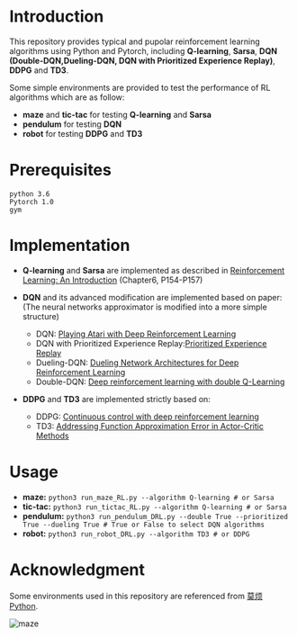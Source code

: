 # Introduction
This repository provides typical and pupolar reinforcement learning algorithms using Python and Pytorch, including **Q-learning**, **Sarsa**, **DQN (Double-DQN,Dueling-DQN, DQN with Prioritized Experience Replay)**, **DDPG** and **TD3**.

Some simple environments are provided to test the performance of RL algorithms which are as follow:
- **maze** and **tic-tac** for testing **Q-learning** and **Sarsa** 
- **pendulum** for testing **DQN**
- **robot** for testing **DDPG** and **TD3**

# Prerequisites
```
python 3.6
Pytorch 1.0
gym
```

# Implementation 
- **Q-learning** and **Sarsa** are implemented as described in [Reinforcement Learning:
An Introduction](https://web.stanford.edu/class/psych209/Readings/SuttonBartoIPRLBook2ndEd.pdf) (Chapter6, P154-P157)

- **DQN** and its advanced modification are implemented based on paper: (The neural networks approximator is modified into a more simple structure)
  - DQN: [Playing Atari with Deep Reinforcement Learning](https://arxiv.org/abs/1312.5602)
  - DQN with Prioritized Experience Replay:[Prioritized Experience Replay](https://arxiv.org/pdf/1511.05952v3.pdf)
  - Dueling-DQN: [Dueling Network Architectures for Deep Reinforcement Learning](http://proceedings.mlr.press/v48/wangf16.pdf)
  - Double-DQN: [Deep reinforcement learning with double Q-Learning](https://arxiv.org/pdf/1509.06461.pdf)

- **DDPG** and **TD3** are implemented strictly based on:
  - DDPG: [Continuous control with deep reinforcement learning](https://arxiv.org/abs/1509.02971)
  - TD3: [Addressing Function Approximation Error in Actor-Critic Methods](https://arxiv.org/pdf/1802.09477.pdf)

# Usage
- **maze:** `python3 run_maze_RL.py --algorithm Q-learning # or Sarsa`
- **tic-tac:** `python3 run_tictac_RL.py --algorithm Q-learning # or Sarsa`
- **pendulum:** `python3 run_pendulum_DRL.py --double True --prioritized True --dueling True # True or False to select DQN algorithms`
- **robot:** `python3 run_robot_DRL.py --algorithm TD3 # or DDPG`

# Acknowledgment
Some environments used in this repository are referenced from [莫烦 Python](https://morvanzhou.github.io/tutorials/).

![maze](https://i.imgur.com/W5oh83p.jpg)

